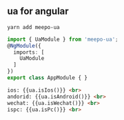 ## ua for angular

```
yarn add meepo-ua
```

```ts
import { UaModule } from 'meepo-ua';
@NgModule({
  imports: [
    UaModule
  ]
})
export class AppModule { }
```

```html
ios: {{ua.isIos()}} <br>
andorid: {{ua.isAndroid()}} <br>
wechat: {{ua.isWechat()}} <br>
ispc: {{ua.isPc()}} <br>
```

